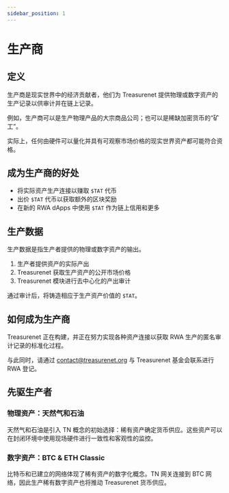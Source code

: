 ```yaml
---
sidebar_position: 1
---
```


# 生产商

## 定义

生产商是现实世界中的经济贡献者，他们为 Treasurenet 提供物理或数字资产的生产记录以供审计并在链上记录。

例如，生产商可以是生产物理产品的大宗商品公司；也可以是稀缺加密货币的“矿工”。

实际上，任何由硬件可以量化并具有可观察市场价格的现实世界资产都可能符合资格。

## 成为生产商的好处

- 将实际资产生产连接以赚取 `$TAT` 代币
- 出价 `$TAT` 代币以获取额外的区块奖励
- 在新的 RWA dApps 中使用 `$TAT` 作为链上信用和更多

## 生产数据

生产数据是指生产者提供的物理或数字资产的输出。

1. 生产者提供资产的实际产出
2. Treasurenet 获取生产资产的公开市场价格
3. Treasurenet 模块进行去中心化的产出审计

通过审计后，将铸造相应于生产资产价值的 `$TAT`。

## 如何成为生产商

Treasurenet 正在构建，并正在努力实现各种资产连接以获取 RWA 生产的匿名审计记录的标准化过程。

与此同时，请通过 contact@treasurenet.org 与 Treasurenet 基金会联系进行 RWA 登记。

## 先驱生产者

### 物理资产：天然气和石油

天然气和石油是引入 TN 概念的初始选择：稀有资产确定货币供应。这些资产可以在封闭环境中使用现场硬件进行一致性和客观性的监控。

### 数字资产：BTC & ETH Classic

比特币和已建立的网络体现了稀有资产的数字化概念。TN 网关连接到 BTC 网络，因此生产稀有数字资产也将推动 Treasurenet 货币供应。
